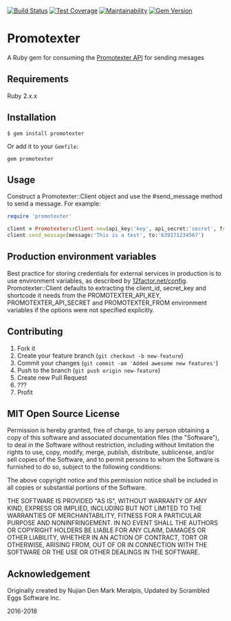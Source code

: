 [![Build Status](https://travis-ci.org/denmarkmeralpis/promotexter.svg?branch=master)](https://travis-ci.org/denmarkmeralpis/promotexter) [![Test Coverage](https://api.codeclimate.com/v1/badges/c20c43addcd61c8777f1/test_coverage)](https://codeclimate.com/github/denmarkmeralpis/promotexter/test_coverage) [![Maintainability](https://api.codeclimate.com/v1/badges/c20c43addcd61c8777f1/maintainability)](https://codeclimate.com/github/denmarkmeralpis/promotexter/maintainability) [![Gem Version](https://badge.fury.io/rb/promotexter.svg)](https://badge.fury.io/rb/promotexter)

Promotexter
======

A Ruby gem for consuming the [Promotexter API](http://promotexter.com/index.php/landing/developers) for sending mesages

## Requirements

  Ruby 2.x.x

## Installation

    $ gem install promotexter

 Or add it to your `Gemfile`:

  	gem promotexter

## Usage

Construct a Promotexter::Client object and use the #send_message method to
send a message. For example:

```ruby
require 'promotexter'

client = Promotexter::Client.new(api_key:'key', api_secret:'secret', from:'xxxxxx')
client.send_message(message:'This is a test', to:'639171234567')
```

## Production environment variables

Best practice for storing credentials for external services in production is
to use environment variables, as described by [12factor.net/config](http://12factor.net/config).
Promotexter::Client defaults to extracting the client_id, secret_key and shortcode it needs from the
PROMOTEXTER_API_KEY, PROMOTEXTER_API_SECRET and PROMOTEXTER_FROM environment variables if the
options were not specified explicitly.

## Contributing

1. Fork it
2. Create your feature branch (`git checkout -b new-feature`)
3. Commit your changes (`git commit -am 'Added awesome new features'`)
4. Push to the branch (`git push origin new-feature`)
5. Create new Pull Request
6. ???
7. Profit

## MIT Open Source License

Permission is hereby granted, free of charge, to any person obtaining a copy of this software and associated documentation files (the "Software"), to deal in the Software without restriction, including without limitation the rights to use, copy, modify, merge, publish, distribute, sublicense, and/or sell copies of the Software, and to permit persons to whom the Software is furnished to do so, subject to the following conditions:

The above copyright notice and this permission notice shall be included in all copies or substantial portions of the Software.

THE SOFTWARE IS PROVIDED "AS IS", WITHOUT WARRANTY OF ANY KIND, EXPRESS OR IMPLIED, INCLUDING BUT NOT LIMITED TO THE WARRANTIES OF MERCHANTABILITY, FITNESS FOR A PARTICULAR PURPOSE AND NONINFRINGEMENT. IN NO EVENT SHALL THE AUTHORS OR COPYRIGHT HOLDERS BE LIABLE FOR ANY CLAIM, DAMAGES OR OTHER LIABILITY, WHETHER IN AN ACTION OF CONTRACT, TORT OR OTHERWISE, ARISING FROM, OUT OF OR IN CONNECTION WITH THE SOFTWARE OR THE USE OR OTHER DEALINGS IN THE SOFTWARE.

## Acknowledgement
Originally created by Nujian Den Mark Meralpis, Updated by Scrambled Eggs Software Inc.

2016-2018